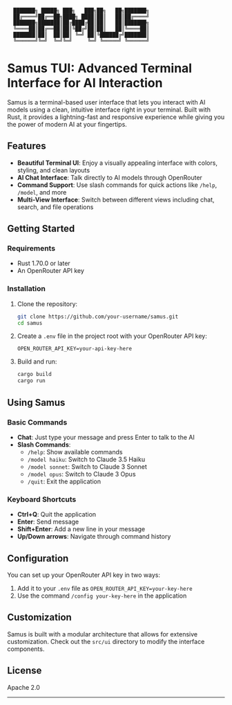 ```
  ███████╗ █████╗ ███╗   ███╗██╗   ██╗███████╗
  ██╔════╝██╔══██╗████╗ ████║██║   ██║██╔════╝
  ███████╗███████║██╔████╔██║██║   ██║███████╗
  ╚════██║██╔══██║██║╚██╔╝██║██║   ██║╚════██║
  ███████║██║  ██║██║ ╚═╝ ██║╚██████╔╝███████║
  ╚══════╝╚═╝  ╚═╝╚═╝     ╚═╝ ╚═════╝ ╚══════╝
```

# Samus TUI: Advanced Terminal Interface for AI Interaction

Samus is a terminal-based user interface that lets you interact with AI models using a clean, intuitive interface right in your terminal. Built with Rust, it provides a lightning-fast and responsive experience while giving you the power of modern AI at your fingertips.

## Features

- **Beautiful Terminal UI**: Enjoy a visually appealing interface with colors, styling, and clean layouts
- **AI Chat Interface**: Talk directly to AI models through OpenRouter
- **Command Support**: Use slash commands for quick actions like `/help`, `/model`, and more
- **Multi-View Interface**: Switch between different views including chat, search, and file operations

## Getting Started

### Requirements

- Rust 1.70.0 or later
- An OpenRouter API key

### Installation

1. Clone the repository:
   ```bash
   git clone https://github.com/your-username/samus.git
   cd samus
   ```

2. Create a `.env` file in the project root with your OpenRouter API key:
   ```
   OPEN_ROUTER_API_KEY=your-api-key-here
   ```

3. Build and run:
   ```bash
   cargo build
   cargo run
   ```

## Using Samus

### Basic Commands

- **Chat**: Just type your message and press Enter to talk to the AI
- **Slash Commands**:
  - `/help`: Show available commands
  - `/model haiku`: Switch to Claude 3.5 Haiku
  - `/model sonnet`: Switch to Claude 3 Sonnet
  - `/model opus`: Switch to Claude 3 Opus
  - `/quit`: Exit the application

### Keyboard Shortcuts

- **Ctrl+Q**: Quit the application
- **Enter**: Send message
- **Shift+Enter**: Add a new line in your message
- **Up/Down arrows**: Navigate through command history

## Configuration

You can set up your OpenRouter API key in two ways:

1. Add it to your `.env` file as `OPEN_ROUTER_API_KEY=your-key-here`
2. Use the command `/config your-key-here` in the application

## Customization

Samus is built with a modular architecture that allows for extensive customization. Check out the `src/ui` directory to modify the interface components.

## License

Apache 2.0

---
